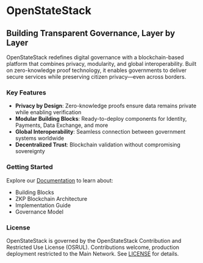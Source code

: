 # OpenStateStack

## Building Transparent Governance, Layer by Layer
OpenStateStack redefines digital governance with a blockchain-based platform that combines privacy, modularity, and global interoperability. Built on zero-knowledge proof technology, it enables governments to deliver secure services while preserving citizen privacy—even across borders.

### Key Features
- **Privacy by Design**: Zero-knowledge proofs ensure data remains private while enabling verification
- **Modular Building Blocks**: Ready-to-deploy components for Identity, Payments, Data Exchange, and more
- **Global Interoperability**: Seamless connection between government systems worldwide
- **Decentralized Trust**: Blockchain validation without compromising sovereignty

### Getting Started
Explore our [Documentation](https://docs.openstatestack.io) to learn about:
- Building Blocks
- ZKP Blockchain Architecture
- Implementation Guide
- Governance Model

### License
OpenStateStack is governed by the OpenStateStack Contribution and Restricted Use License (OSRUL). Contributions welcome, production deployment restricted to the Main Network.
See [LICENSE](./LICENSE.md) for details.
